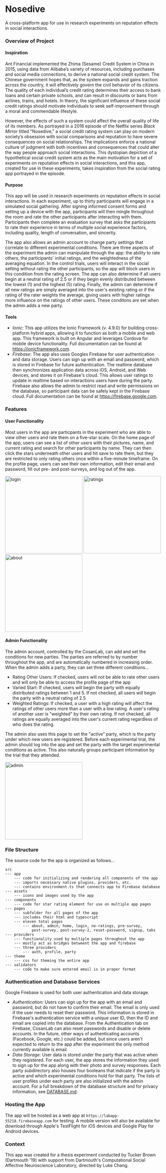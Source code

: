 # Nosedive
A cross-platform app for use in research experiments on reputation effects in social interactions.

### Overview of Project
#### Inspiration
Ant Financial implemented the Zhima (Sesame) Credit System in China in 2015, using data from Alibaba’s variety of resources, including purchases and social media connections, to derive a national social credit system. The Chinese government hopes that, as the system expands and gains traction across the country, it will effectively govern the civil behavior of its citizens. The quality of each individual’s credit rating determines their access to bank loans and certain private schools, and can result in discounts or bans from airlines, trains, and hotels. In theory, the significant influence of these social credit ratings should motivate individuals to seek self-improvement through a moral and commendable lifestyle. 

However, the effects of such a system could affect the overall quality of life of its members. As portrayed in a 2016 episode of the Netflix series *Black Mirror* titled "Nosedive," a  social credit rating system can play on modern society’s obsession with social comparisons and reputation to have severe consequences on social relationships. The implications enforce a national culture of judgment with both incentives and consequences that could alter the way people approach social interactions. This dystopian depiction of a hypothetical social credit system acts as the main motivation for a set of experiments on reputation effects in social interactions, and this app, created for use in these experiments, takes inspiration from the social rating app portrayed in the episode. 

#### Purpose
This app will be used in research experiments on reputation effects in social interactions. In each experiment, up to thirty participants will engage in a simulated social gathering. After signing informed consent forms and setting up a device with the app, participants will then mingle throughout the room and rate the other participants after interacting with them. Participants then complete an evaluation survey that asks the participants to rate their experience in terms of multiple social experience factors, including quality, length of conversation, and sincerity.

The app also allows an admin account to change party settings that correlate to different experimental conditions. There are three aspects of the experiment the admin can manipulate through the app: the ability to rate others, the participants' initial ratings, and the weightedness of the averaging equation. In the control trials, users will interact in the social setting without rating the other participants, so the app will block users in this condition from the rating screen. The app can also determine if all users begin at a neutral rating of 2.5 or if they begin evenly distributed between the lowest (1) and the highest (5) rating. Finally, the admin can determine if all new ratings are simply averaged into the user's existing rating or if the rating of the rater weights the average, giving users with higher ratings more influence on the ratings of other users. These conditons are set when the admin adds a new party.

#### Tools
- *Ionic:* This app utilizes the Ionic Framework (v. 4.9.0) for building cross-platform hybrid apps, allowing it to function as both a mobile and web app. This framework is built on Angular and leverages Cordova for mobile device functionality. Full documentation can be found at https://ionicframework.com.
- *Firebase:* The app also uses Googles Firebase for user authentication and data storage. Users can sign up with an email and password, which is stored in Firebase for future authentication. The realtime database then synchronizes application data across iOS, Android, and Web devices, and stores it on Firebase's cloud. This allows user ratings to update in realtime based on interactions users have during the party. Firebase also allows the admin to restrict read and write permissions on the database, so participant data can be safely kept in the Firebase cloud. Full documentation can be found at https://firebase.google.com.


### Features
#### User Functionality
Most users in the app are particpants in the experiment who are able to view other users and rate them on a five-star scale. On the home page of the app, users can see a list of other users with their pictures, name, and current rating and search for other participants by name. They can then click the stars underneath other users and hit save to rate them, but they are restricted to only rating others once within a five-minute timeframe. On the profile page, users can see their own information, edit their email and password, fill out pre- and post-surveys, and log out of the app. 

<img src="screenshots/IMG_5759.PNG" alt="login" width="250"/> <img src="screenshots/IMG_5761.PNG" alt="ratings" width="250"/> <img src="screenshots/IMG_5762.PNG" alt="about" width="250"/>

#### Admin Functionality
The admin account, controlled by the CosanLab, can add and set the conditions for new parties. The parties are referred to by number throughout the app, and are automatically numbered in increasing order. When the admin adds a party, they can set three different conditions...
- Rating Other Users: If checked, users will not be able to rate other users and will only be able to access the profile         page of the app
- Varied Start: If checked, users will begin the party with equally distributed ratings between 1 and 5. If not checked, all users will begin the party with a neutral rating of 2.5
- Weighted Ratings: If checked, a user with a high rating will affect the ratings of other users more than a user with a low rating. A user's rating of another user is "weighted" by their own rating. If not checked, all ratings are equally averaged into the user's current rating regardless of who does the rating.

The admin also uses this page to set the "active" party, which is the party under which new users are registered. Before each experimental trial, the admin should log into the app and set the party with the target experimental conditions as active. This also naturally groups participant information by the trial that they attended.  

<img src="screenshots/IMG_5763.PNG" alt="admin" width="250"/>

### File Structure
The source code for the app is organized as follows...
```
src
--- app
    --- code for initializing and rendering all components of the app
    --- imports necessary native plugins, providers, etc.
    --- contains environment.ts that connects app to Firebase database
--- assets
    --- icons and images used by the app
--- components
    --- code for star rating element for use on multiple app pages
--- pages
    --- subfolder for all pages of the app
    --- includes their html and typescript 
    --- eleven total pages 
        --- about, admin, home, login, no-ratings, pre-survey, 
            post-survey, post-survey-2, reset-password, signup, tabs
--- providers
    --- functionality used by multiple pages throughout the app
    --- mostly act as bridges betweent the app and firebase
    --- three providers
        --- auth, profile, party
--- theme
    --- css for theming the entire app
--- validators
    --- code to make sure entered email is in proper format
```

### Authentication and Database Services
Google Firebase is used for both user authentication and data storage. 
- *Authentication:* Users can sign up for the app with an email and password, but do not have to confirm their email. The email is only used if the user needs to reset their password. This information is stored in Firebase's authentication service with a unique user ID, then the ID and email are copied into the database. From the Authentication tab on Firebase, CosanLab can also reset passwords and disable or delete accounts. In the future, other ways of authenticating accounts (Facebook, Google, etc.) could be added, but since users aren't expected to return to the app after the experiment the only method currently available is email.
- *Data Storage:* User data is stored under the party that was active when they registered. For each user, the app stores the information they used to sign up for the app along with their photo and survey responses. Each party subdirectory also houses four booleans that indicate if the party is active and which experimental conditions hold for that party. The lists of user profiles under each party are also initialized with the admin account. For a full breakdown of the database structure and for privacy information, see [DATABASE.md](https://github.com/emmalangfitt/Nosedive/blob/master/DATABASE.md).

### Hosting the App
The app will be hosted as a web app at `https://labapp-55218.firebaseapp.com` for testing. A mobile version will also be available for download through Apple's TestFlight for iOS devices and Google Play for Android devices. 

### Context
This app was created for a thesis experiment conducted by Tucker Brown (Dartmouth '19) with support from Dartmouth's Computational Social Affective Neuroscience Laboratory, directed by Luke Chang.
